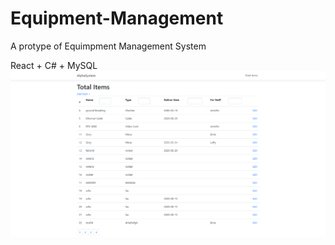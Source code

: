 # Equipment-Management

A protype of Equimpment Management System

React + C# + MySQL
</br>
<img src="image/intro-01.png" width="600">


